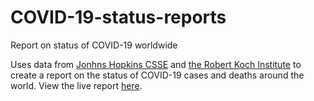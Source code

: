 # COVID-19-status-reports
Report on status of COVID-19 worldwide

Uses data from [Jonhns Hopkins CSSE](https://github.com/CSSEGISandData/COVID-19) and [the Robert Koch Institute](https://npgeo-corona-npgeo-de.hub.arcgis.com/datasets/dd4580c810204019a7b8eb3e0b329dd6_0) to create a report on the status of COVID-19 cases and deaths around the world. View the live report [here](http://covid-19-status-reports.herokuapp.com/).
